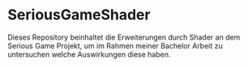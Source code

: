# SeriousGameShader
Dieses Repository beinhaltet die Erweiterungen durch Shader an dem Serious Game Projekt, um im Rahmen meiner Bachelor Arbeit zu untersuchen welche Auswirkungen diese haben.
